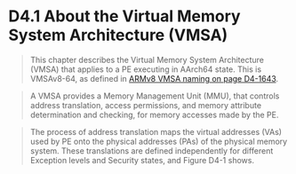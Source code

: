# D4.1 About the Virtual Memory System Architecture (VMSA)

> This chapter describes the Virtual Memory System Architecture (VMSA) 
 > that applies to a PE executing in AArch64 state.
> This is VMSAv8-64, as defined in [ARMv8 VMSA naming on page D4-1643](todo.md).


> A VMSA provides a Memory Management Unit (MMU), 
 > that controls address translation, access permissions,
 > and memory attribute determination and checking, 
 > for memory accesses made by the PE.


> The process of address translation maps the virtual addresses (VAs) used by 
 > PE onto the physical addresses (PAs) of the physical memory system. 
> These translations are defined independently for different Exception levels
 > and Security states, and Figure D4-1 shows.

